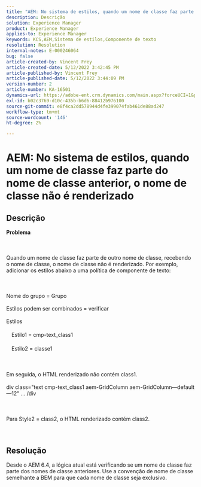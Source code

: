 ```yaml
---
title: "AEM: No sistema de estilos, quando um nome de classe faz parte do nome de classe anterior, o nome de classe não é renderizado"
description: Descrição
solution: Experience Manager
product: Experience Manager
applies-to: Experience Manager
keywords: KCS,AEM,Sistema de estilos,Componente de texto
resolution: Resolution
internal-notes: E-000246064
bug: false
article-created-by: Vincent Frey
article-created-date: 5/12/2022 3:42:45 PM
article-published-by: Vincent Frey
article-published-date: 5/12/2022 3:44:09 PM
version-number: 2
article-number: KA-16501
dynamics-url: https://adobe-ent.crm.dynamics.com/main.aspx?forceUCI=1&pagetype=entityrecord&etn=knowledgearticle&id=d70ba725-0ad2-ec11-a7b5-0022480a8683
exl-id: b02c3769-d10c-435b-b6d6-88412b976100
source-git-commit: e8f4ca2dd578944d4fe399074fab461de88ad247
workflow-type: tm+mt
source-wordcount: '146'
ht-degree: 2%

---
```


# AEM: No sistema de estilos, quando um nome de classe faz parte do nome de classe anterior, o nome de classe não é renderizado

## Descrição

<b>Problema</b><br><br> <br><br>Quando um nome de classe faz parte de outro nome de classe, recebendo o nome de classe, o nome de classe não é renderizado. Por exemplo, adicionar os estilos abaixo a uma política de componente de texto:<br><br> <br><br>Nome do grupo = Grupo<br><br>Estilos podem ser combinados = verificar<br><br>Estilos<br><br>　Estilo1 = cmp-text_class1<br><br>　Estilo2 = classe1<br><br> <br><br>Em seguida, o HTML renderizado não contém class1.<br><br>div class=&quot;text cmp-text_class1 aem-GridColumn aem-GridColumn—default—12&quot; ... /div<br><br> <br><br>Para Style2 = class2, o HTML renderizado contém class2.<br><br><br>

## Resolução


Desde o AEM 6.4, a lógica atual está verificando se um nome de classe faz parte dos nomes de classe anteriores. Use a convenção de nome de classe semelhante a BEM para que cada nome de classe seja exclusivo.
